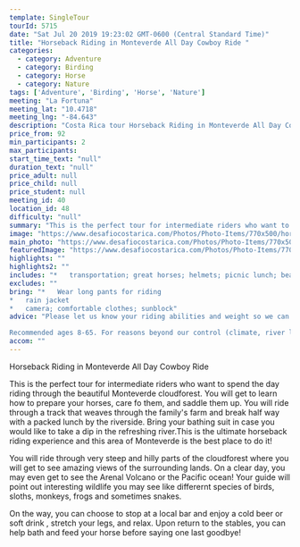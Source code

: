 ```yaml
---
template: SingleTour
tourId: 5715
date: "Sat Jul 20 2019 19:23:02 GMT-0600 (Central Standard Time)"
title: "Horseback Riding in Monteverde All Day Cowboy Ride "
categories: 
  - category: Adventure
  - category: Birding
  - category: Horse
  - category: Nature
tags: ['Adventure', 'Birding', 'Horse', 'Nature']
meeting: "La Fortuna"
meeting_lat: "10.4718"
meeting_lng: "-84.643"
description: "Costa Rica tour Horseback Riding in Monteverde All Day Cowboy Ride , id 5715"
price_from: 92
min_participants: 2
max_participants: 
start_time_text: "null"
duration_text: "null"
price_adult: null
price_child: null
price_student: null
meeting_id: 40
location_id: 48
difficulty: "null"
summary: "This is the perfect tour for intermediate riders who want to spend the day riding through the beautiful Monteverde rainforest. You will get to learn how to prepare your horses, care fo them, and saddle them up. You will ride through a track that weaves through the family's farm and break half way with a packed lunch by the riverside. This is the ultimate horseback riding experience and this area of Monteverde is the best place to do it!"
image: "https://www.desafiocostarica.com/Photos/Photo-Items/770x500/horseback-riding---ride-like-a-cowboy--2.jpg"
main_photo: "https://www.desafiocostarica.com/Photos/Photo-Items/770x500/horseback-riding---ride-like-a-cowboy--2.jpg"
featuredImage: "https://www.desafiocostarica.com/Photos/Photo-Items/770x500/horseback-riding---ride-like-a-cowboy--2.jpg"
highlights: ""
highlights2: ""
includes: "*   transportation; great horses; helmets; picnic lunch; beautiful scenery; guide"
excludes: ""
bring: "*   Wear long pants for riding
*   rain jacket
*   camera; comfortable clothes; sunblock"
advice: "Please let us know your riding abilities and weight so we can get you properly fitted for your horse and saddle.Have a look at our Adventure Waiver if you have questions about our Costa Rica adventure tour policies.

Recommended ages 8-65. For reasons beyond our control (climate, river levels, etc.), we may change to a more-suitable tour with an equal or similar adventure-appeal or offer other tour options so you don't miss out on a fun day in Costa Rica. We reserve the right to cancel a trip due to unfavorable conditions & will only run a tour according to our policies. Full refund is given if (on rare occasion) no tour is run. This adventure involves some inherent risk and physical exertion, so you must be in good physical conditions!"
accom: ""
---
```

Horseback Riding in Monteverde All Day Cowboy Ride

This is the perfect tour for intermediate riders who want to spend the day riding through the beautiful Monteverde cloudforest. You will get to learn how to prepare your horses, care fo them, and saddle them up. You will ride through a track that weaves through the family's farm and break half way with a packed lunch by the riverside. Bring your bathing suit in case you would like to take a dip in the refreshing river.This is the ultimate horseback riding experience and this area of Monteverde is the best place to do it!

You will ride through very steep and hilly parts of the cloudforest where you will get to see amazing views of the surrounding lands. On a clear day, you may even get to see the Arenal Volcano or the Pacific ocean! Your guide will point out interesting wildlife you may see like differernt species of birds, sloths, monkeys, frogs and sometimes snakes.

On the way, you can choose to stop at a local bar and enjoy a cold beer or soft drink , stretch your legs, and relax. Upon return to the stables, you can help bath and feed your horse before saying one last goodbye!